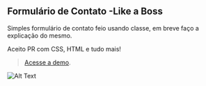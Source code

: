 ## Formulário de Contato -Like a Boss

Simples formulário de contato feio usando classe, em breve faço a explicação do mesmo.

Aceito PR com CSS, HTML e tudo mais!

> [Acesse a demo](http://eltondev.com.br/contato).


![Alt Text](http://www.ibsaude.org.br/wp-content/uploads/2013/07/banner-07-contato.jpg)
